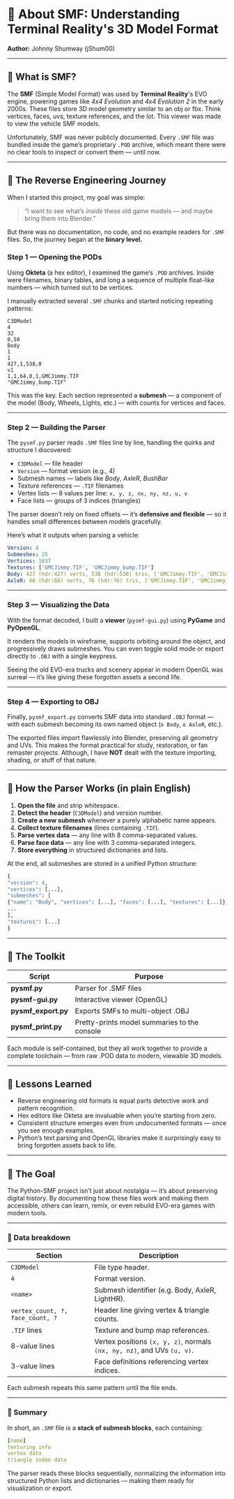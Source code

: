 # 📘 About SMF: Understanding Terminal Reality's 3D Model Format
**Author:** Johnny Shumway (jShum00)

---

## 🧠 What is SMF?

The **SMF** (Simple Model Format) was used by **Terminal Reality**'s EVO engine, powering games like *4x4 Evolution* and *4x4 Evolution 2* in the early 2000s. These files store 3D model geometry similar to an obj or fbx. Think vertices, faces, uvs, texture references, and the lot. This viewer was made to view the vehicle SMF models.

Unfortunately, SMF was never publicly documented. Every `.SMF` file was bundled inside the game’s proprietary `.POD` archive, which meant there were no clear tools to inspect or convert them — until now.

---

## 🧩 The Reverse Engineering Journey

When I started this project, my goal was simple:
> “I want to see what’s *inside* these old game models — and maybe bring them into Blender.”

But there was no documentation, no code, and no example readers for `.SMF` files.
So, the journey began at the **binary level.**

### Step 1 — Opening the PODs
Using **Okteta** (a hex editor), I examined the game’s `.POD` archives.
Inside were filenames, binary tables, and long a sequence of multiple float-like numbers — which turned out to be vertices.

I manually extracted several `.SMF` chunks and started noticing repeating patterns:

```smf
C3DModel
4
32
0,50
Body
1
1
427,1,538,0
v1
1,1,64,0,1,GMCJimmy.TIF
"GMCJimmy_bump.TIF"
```

This was the key. Each section represented a **submesh** — a component of the model (Body, Wheels, Lights, etc.) — with counts for vertices and faces.

---

### Step 2 — Building the Parser
The `pysmf.py` parser reads `.SMF` files line by line, handling the quirks and structure I discovered:

- `C3DModel` — file header
- `Version` — format version (e.g., 4)
- Submesh names — labels like *Body*, *AxleR*, *BushBar*
- Texture references — `.TIF` filenames
- Vertex lists — 8 values per line: `x, y, z, nx, ny, nz, u, v`
- Face lists — groups of 3 indices (triangles)

The parser doesn’t rely on fixed offsets — it’s **defensive and flexible** — so it handles small differences between models gracefully.

Here’s what it outputs when parsing a vehicle:

```yaml
Version: 4
Submeshes: 25
Vertices: 1837
Textures: ['GMCJimmy.TIF', 'GMCJimmy_bump.TIF']
Body: 427 (hdr:427) verts, 538 (hdr:538) tris, ['GMCJimmy.TIF', 'GMCJimmy_bump.TIF']
AxleR: 68 (hdr:68) verts, 76 (hdr:76) tris, ['GMCJimmy.TIF', 'GMCJimmy_bump.TIF']
```


---

### Step 3 — Visualizing the Data
With the format decoded, I built a **viewer** (`pysmf-gui.py`) using **PyGame** and **PyOpenGL**.

It renders the models in wireframe, supports orbiting around the object, and progressively draws submeshes.
You can even toggle solid mode or export directly to `.OBJ` with a single keypress.

Seeing the old EVO-era trucks and scenery appear in modern OpenGL was surreal — it’s like giving these forgotten assets a second life.

---

### Step 4 — Exporting to OBJ
Finally, `pysmf_export.py` converts SMF data into standard `.OBJ` format —
with each submesh becoming its own named object (`o Body`, `o AxleR`, etc.).

The exported files import flawlessly into Blender, preserving all geometry and UVs.
This makes the format practical for study, restoration, or fan remaster projects.
Although, I have **NOT** dealt with the texture importing, shading, or stuff of that nature.

---

## 🧮 How the Parser Works (in plain English)

1. **Open the file** and strip whitespace.
2. **Detect the header** (`C3DModel`) and version number.
3. **Create a new submesh** whenever a purely alphabetic name appears.
4. **Collect texture filenames** (lines containing `.TIF`).
5. **Parse vertex data** — any line with 8 comma-separated values.
6. **Parse face data** — any line with 3 comma-separated integers.
7. **Store everything** in structured dictionaries and lists.

At the end, all submeshes are stored in a unified Python structure:
```python
{
"version": 4,
"vertices": [...],
"submeshes": [
{"name": "Body", "vertices": [...], "faces": [...], "textures": [...]},
...
],
"textures": [...]
}
```

---

## 🧰 The Toolkit
| Script              | Purpose                                      |
| ------------------- | -------------------------------------------- |
| **pysmf.py**        | Parser for .SMF files                        |
| **pysmf-gui.py**    | Interactive viewer (OpenGL)                  |
| **pysmf_export.py** | Exports SMFs to multi-object .OBJ            |
| **pysmf_print.py**  | Pretty-prints model summaries to the console |

Each module is self-contained, but they all work together to provide a complete toolchain — from raw .POD data to modern, viewable 3D models.

---

## 🧭 Lessons Learned
- Reverse engineering old formats is equal parts detective work and pattern recognition.
- Hex editors like Okteta are invaluable when you’re starting from zero.
- Consistent structure emerges even from undocumented formats — once you see enough examples.
- Python’s text parsing and OpenGL libraries make it surprisingly easy to bring forgotten assets back to life.

---

## 🎯 The Goal

The Python-SMF project isn’t just about nostalgia — it’s about preserving digital history.
By documenting how these files work and making them accessible, others can learn, remix, or even rebuild EVO-era games with modern tools.

---


### 🧮 Data breakdown

| Section | Description |
|----------|-------------|
| `C3DModel` | File type header. |
| `4` | Format version. |
| `<name>` | Submesh identifier (e.g. Body, AxleR, LightHR). |
| `vertex_count, ?, face_count, ?` | Header line giving vertex & triangle counts. |
| `.TIF` lines | Texture and bump map references. |
| 8-value lines | Vertex positions `(x, y, z)`, normals `(nx, ny, nz)`, and UVs `(u, v)`. |
| 3-value lines | Face definitions referencing vertex indices. |

Each submesh repeats this same pattern until the file ends.

---

### 📜 Summary

In short, an `.SMF` file is a **stack of submesh blocks**, each containing:

```yaml
[name]
texturing info
vertex data
triangle index data
```


The parser reads these blocks sequentially, normalizing the information into structured Python lists and dictionaries — making them ready for visualization or export.




